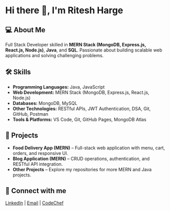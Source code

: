 # Hi there 👋, I'm Ritesh Harge

## 💻 About Me
Full Stack Developer skilled in **MERN Stack (MongoDB, Express.js, React.js, Node.js)**, **Java**, and **SQL**. Passionate about building scalable web applications and solving challenging problems.  

## 🛠 Skills
- **Programming Languages:** Java, JavaScript  
- **Web Development:** MERN Stack (MongoDB, Express.js, React.js, Node.js)  
- **Databases:** MongoDB, MySQL 
- **Other Technologies:** RESTful APIs, JWT Authentication, DSA, Git, GitHub, Postman  
- **Tools & Platforms:** VS Code, Git, GitHub Pages, MongoDB Atlas  

## 📂 Projects
- **Food Delivery App (MERN)** – Full-stack web application with menu, cart, orders, and responsive UI.  
- **Blog Application (MERN)** – CRUD operations, authentication, and RESTful API integration.  
- **Other Projects** – Explore my repositories for more MERN and Java projects.  

## 🔗 Connect with me
[LinkedIn](https://www.linkedin.com/in/ritesh-harge-19814a248) | [Email](hargeritesh@gmail.com) | [CodeChef](https://www.codechef.com/users/ritesh_harge1)
